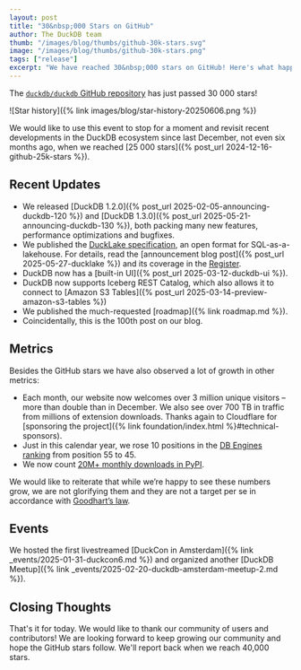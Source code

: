 ```yaml
---
layout: post
title: "30&nbsp;000 Stars on GitHub"
author: The DuckDB team
thumb: "/images/blog/thumbs/github-30k-stars.svg"
image: "/images/blog/thumbs/github-30k-stars.png"
tags: ["release"]
excerpt: "We have reached 30&nbsp;000 stars on GitHub! Here's what happened while we accumulated the last 5&nbsp;000 stars."
---
```


The [`duckdb/duckdb` GitHub repository](https://github.com/duckdb/duckdb) has just passed 30&nbsp;000 stars!

![Star history]({% link images/blog/star-history-20250606.png %})

We would like to use this event to stop for a moment and revisit recent developments in the DuckDB ecosystem since last December, not even six months ago, when we reached [25&nbsp;000 stars]({% post_url 2024-12-16-github-25k-stars %}).

## Recent Updates

* We released [DuckDB 1.2.0]({% post_url 2025-02-05-announcing-duckdb-120 %}) and [DuckDB 1.3.0]({% post_url 2025-05-21-announcing-duckdb-130 %}), both packing many new features, performance optimizations and bugfixes.
* We published the [DuckLake specification](https://ducklake.select/), an open format for SQL-as-a-lakehouse. For details, read the [announcement blog post]({% post_url 2025-05-27-ducklake %}) and its coverage in the [Register](https://www.theregister.com/2025/05/28/duckdb_flips_lakehouse_model_with/).
* DuckDB now has a [built-in UI]({% post_url 2025-03-12-duckdb-ui %}).
* DuckDB now supports Iceberg REST Catalog, which also allows it to connect to [Amazon S3 Tables]({% post_url 2025-03-14-preview-amazon-s3-tables %})
* We published the much-requested [roadmap]({% link roadmap.md %}).
* Coincidentally, this is the 100th post on our blog.

## Metrics

Besides the GitHub stars we have also observed a lot of growth in other metrics:

* Each month, our website now welcomes over 3 million unique visitors – more than double than in December. We also see over 700 TB in traffic from millions of extension downloads. Thanks again to Cloudflare for [sponsoring the project]({% link foundation/index.html %}#technical-sponsors).
* Just in this calendar year, we rose 10 positions in the [DB Engines ranking](https://db-engines.com/en/ranking) from position 55 to 45.
* We now count [20M+ monthly downloads in PyPI](https://pypistats.org/packages/duckdb).

We would like to reiterate that while we’re happy to see these numbers grow, we are not glorifying them and they are not a target per se in accordance with [Goodhart’s law](https://en.wikipedia.org/wiki/Goodhart%27s_law).

## Events

We hosted the first livestreamed [DuckCon in Amsterdam]({% link _events/2025-01-31-duckcon6.md %}) and organized another [DuckDB Meetup]({% link _events/2025-02-20-duckdb-amsterdam-meetup-2.md %}).

## Closing Thoughts

That's it for today.
We would like to thank our community of users and contributors!
We are looking forward to keep growing our community and hope the GitHub stars follow.
We'll report back when we reach 40,000 stars.
